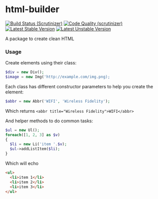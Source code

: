 # html-builder

[![Build Status (Scrutinizer)](https://scrutinizer-ci.com/g/Jleagle/html-builder/badges/build.png)](https://scrutinizer-ci.com/g/Jleagle/html-builder)
[![Code Quality (scrutinizer)](https://scrutinizer-ci.com/g/Jleagle/html-builder/badges/quality-score.png)](https://scrutinizer-ci.com/g/Jleagle/html-builder)
[![Latest Stable Version](https://poser.pugx.org/Jleagle/html-builder/v/stable.png)](https://packagist.org/packages/Jleagle/html-builder)
[![Latest Unstable Version](https://poser.pugx.org/Jleagle/html-builder/v/unstable.png)](https://packagist.org/packages/Jleagle/html-builder)

A package to create clean HTML

### Usage

Create elements using their class:

```php
$div = new Div();
$image = new Img('http://example.com/img.png);
```

Each class has different constructor parameters to help you create the element: 

```php
$abbr = new Abbr('WIFI', 'Wireless Fidelity');
```

Which returns `<abbr title="Wireless Fidelity">WIFI</abbr>`

And helper methods to do common tasks:

```php
$ul = new Ul();
foreach([1, 2, 3] as $v)
{
  $li = new Li('item '.$v);
  $ul->addListItem($li);
}
```

Which will echo

```html
<ul>
  <li>item 1</li>
  <li>item 2</li>
  <li>item 3</li>
</ul>
```
